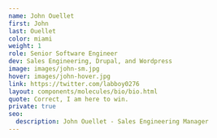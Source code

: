 ```yaml
---
name: John Ouellet
first: John
last: Ouellet
color: miami
weight: 1
role: Senior Software Engineer
dev: Sales Engineering, Drupal, and Wordpress
image: images/john-sm.jpg
hover: images/john-hover.jpg
link: https://twitter.com/labboy0276
layout: components/molecules/bio/bio.html
quote: Correct, I am here to win.
private: true
seo:
  description: John Ouellet - Sales Engineering Manager
---
```

